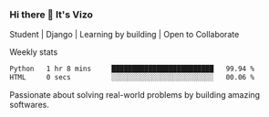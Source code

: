 ### Hi there 👋 It's Vizo

Student | Django | Learning by building | Open to Collaborate

Weekly stats
<!--START_SECTION:waka-->

```txt
Python   1 hr 8 mins     █████████████████████████   99.94 %
HTML     0 secs          ░░░░░░░░░░░░░░░░░░░░░░░░░   00.06 %
```

<!--END_SECTION:waka-->


Passionate about solving real-world problems by building amazing softwares.
